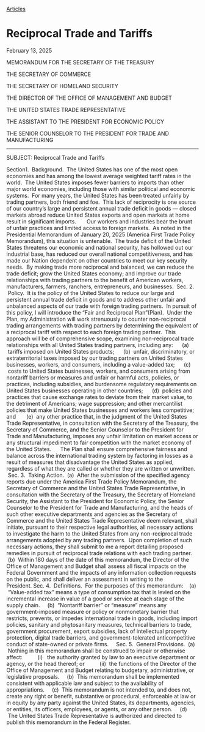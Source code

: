 [Articles](https://www.whitehouse.gov/articles/)

# 					Reciprocal Trade and Tariffs 				

February 13, 2025

MEMORANDUM FOR THE SECRETARY OF THE TREASURY

THE SECRETARY OF COMMERCE

THE SECRETARY OF HOMELAND SECURITY

THE DIRECTOR OF THE OFFICE OF MANAGEMENT AND BUDGET

THE UNITED STATES TRADE REPRESENTATIVE

THE ASSISTANT TO THE PRESIDENT FOR ECONOMIC POLICY

THE SENIOR COUNSELOR TO THE PRESIDENT FOR TRADE AND MANUFACTURING

----

SUBJECT: Reciprocal Trade and Tariffs

Section1.  Background.  The United States has one of the most open economies and has among the lowest average weighted tariff rates in the world.  The United States imposes fewer barriers to imports than other major world economies, including those with similar political and economic systems.  For many years, the United States has been treated unfairly by trading partners, both friend and foe.  This lack of reciprocity is one source of our country’s large and persistent annual trade deficit in goods — closed markets abroad reduce United States exports and open markets at home result in significant imports.       Our workers and industries bear the brunt of unfair practices and limited access to foreign markets.  As noted in the Presidential Memorandum of January 20, 2025 (America First Trade Policy Memorandum), this situation is untenable.  The trade deficit of the United States threatens our economic and national security, has hollowed out our industrial base, has reduced our overall national competitiveness, and has made our Nation dependent on other countries to meet our key security needs.  By making trade more reciprocal and balanced, we can reduce the trade deficit; grow the United States economy; and improve our trade relationships with trading partners to the benefit of American workers, manufacturers, farmers, ranchers, entrepreneurs, and businesses.  Sec. 2.  Policy.  It is the policy of the United States to reduce our large and persistent annual trade deficit in goods and to address other unfair and unbalanced aspects of our trade with foreign trading partners.  In pursuit of this policy, I will introduce the “Fair and Reciprocal Plan”(Plan).  Under the Plan, my Administration will work strenuously to counter non-reciprocal trading arrangements with trading partners by determining the equivalent of a reciprocal tariff with respect to each foreign trading partner.  This approach will be of comprehensive scope, examining non-reciprocal trade relationships with all United States trading partners, including any:      (a)  tariffs imposed on United States products;      (b)  unfair, discriminatory, or extraterritorial taxes imposed by our trading partners on United States businesses, workers, and consumers, including a value-added tax;      (c)  costs to United States businesses, workers, and consumers arising from nontariff barriers or measures and unfair or harmful acts, policies, or practices, including subsidies, and burdensome regulatory requirements on United States businesses operating in other countries;      (d)  policies and practices that cause exchange rates to deviate from their market value, to the detriment of Americans; wage suppression; and other mercantilist policies that make United States businesses and workers less competitive; and       (e)  any other practice that, in the judgment of the United States Trade Representative, in consultation with the Secretary of the Treasury, the Secretary of Commerce, and the Senior Counselor to the President for Trade and Manufacturing, imposes any unfair limitation on market access or any structural impediment to fair competition with the market economy of the United States.      The Plan shall ensure comprehensive fairness and balance across the international trading system by factoring in losses as a result of measures that disadvantage the United States as applied, regardless of what they are called or whether they are written or unwritten.  Sec. 3.  Taking Action.  (a)  After the submission of the specified agency reports due under the America First Trade Policy Memorandum, the Secretary of Commerce and the United States Trade Representative, in consultation with the Secretary of the Treasury, the Secretary of Homeland Security, the Assistant to the President for Economic Policy, the Senior Counselor to the President for Trade and Manufacturing, and the heads of such other executive departments and agencies as the Secretary of Commerce and the United States Trade Representative deem relevant, shall initiate, pursuant to their respective legal authorities, all necessary actions to investigate the harm to the United States from any non-reciprocal trade arrangements adopted by any trading partners.  Upon completion of such necessary actions, they shall submit to me a report detailing proposed remedies in pursuit of reciprocal trade relations with each trading partner.     (b)  Within 180 days of the date of this memorandum, the Director of the Office of Management and Budget shall assess all fiscal impacts on the Federal Government and the impacts of any information collection requests on the public, and shall deliver an assessment in writing to the President. Sec. 4.  Definitions.  For the purposes of this memorandum:    (a)  “Value-added tax” means a type of consumption tax that is levied on the incremental increase in value of a good or service at each stage of the supply chain.     (b)  “Nontariff barrier” or “measure” means any government-imposed measure or policy or nonmonetary barrier that restricts, prevents, or impedes international trade in goods, including import policies, sanitary and phytosanitary measures, technical barriers to trade, government procurement, export subsidies, lack of intellectual property protection, digital trade barriers, and government-tolerated anticompetitive conduct of state-owned or private firms.     Sec. 5.  General Provisions.  (a)  Nothing in this memorandum shall be construed to impair or otherwise affect:          (i)   the authority granted by law to an executive department or agency, or the head thereof; or          (ii)  the functions of the Director of the Office of Management and Budget relating to budgetary, administrative, or legislative proposals.     (b)  This memorandum shall be implemented consistent with applicable law and subject to the availability of appropriations.     (c)  This memorandum is not intended to, and does not, create any right or benefit, substantive or procedural, enforceable at law or in equity by any party against the United States, its departments, agencies, or entities, its officers, employees, or agents, or any other person.     (d)  The United States Trade Representative is authorized and directed to publish this memorandum in the Federal Register.
